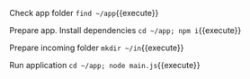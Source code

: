 Check app folder
`find ~/app`{{execute}}

Prepare app. Install dependencies
`cd ~/app; npm i`{{execute}}

Prepare incoming folder
`mkdir ~/in`{{execute}}

Run application
`cd ~/app; node main.js`{{execute}}